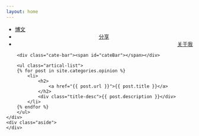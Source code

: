 ```yaml
---
layout: home
---
```


<div class="index-content opinion">
    <div class="section">
        <ul class="artical-cate">
            <li><a href="/"><span>博文</span></a></li>
            <li class="on" style="text-align:center"><a href="/opinion"><span>分享</span></a></li>
            <li style="text-align:right"><a href="/project"><span>关于我</span></a></li>
        </ul>

        <div class="cate-bar"><span id="cateBar"></span></div>

        <ul class="artical-list">
        {% for post in site.categories.opinion %}
            <li>
                <h2>
                    <a href="{{ post.url }}">{{ post.title }}</a>
                </h2>
                <div class="title-desc">{{ post.description }}</div>
            </li>
        {% endfor %}
        </ul>
    </div>
    <div class="aside">
    </div>
</div>
